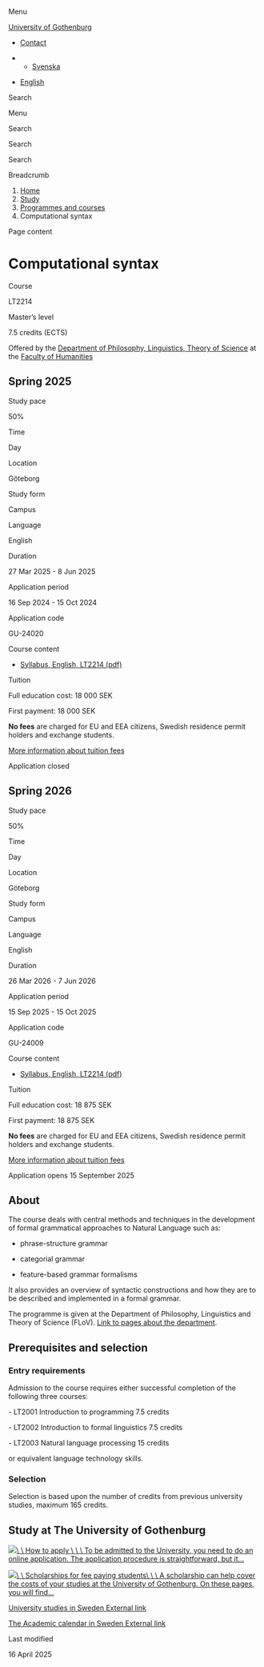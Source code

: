 Menu

[University of Gothenburg](https://www.gu.se/en)

- [Contact](https://www.gu.se/en/contact)

- - [Svenska](https://www.gu.se/studera/hitta-utbildning/komputationell-syntax-lt2214)
- [English](https://www.gu.se/en/study-gothenburg/computational-syntax-lt2214)

Search


Menu


Search


Search

Search

Breadcrumb

1. [Home](https://www.gu.se/en)
2. [Study](https://www.gu.se/en/study-in-gothenburg)
3. [Programmes and courses](https://www.gu.se/en/study-in-gothenburg/study-options)
4. Computational syntax


Page content

# Computational syntax

Course


LT2214


Master’s level



7.5 credits (ECTS)




Offered by the
[Department of Philosophy, Linguistics, Theory of Science](https://www.gu.se/en/flov)
at the
[Faculty of Humanities](https://www.gu.se/en/humanities)

## Spring 2025

Study pace


50%

Time


Day

Location


Göteborg

Study form


Campus

Language


English

Duration


27 Mar 2025
\- 8 Jun 2025

Application period


16 Sep 2024
\- 15 Oct 2024

Application code


GU-24020

Course content


- [Syllabus, English, LT2214 (pdf)](https://kursplaner.gu.se/pdf/kurs/en/LT2214)


Tuition


Full education cost: 18 000 SEK

First payment: 18 000 SEK

**No fees** are charged for EU and EEA citizens, Swedish residence permit holders and exchange students.

[More information about tuition fees](https://www.gu.se/en/study-in-gothenburg/apply/tuition-fees)

Application closed


## Spring 2026

Study pace


50%

Time


Day

Location


Göteborg

Study form


Campus

Language


English

Duration


26 Mar 2026
\- 7 Jun 2026

Application period


15 Sep 2025
\- 15 Oct 2025

Application code


GU-24009

Course content


- [Syllabus, English, LT2214 (pdf)](https://kursplaner.gu.se/pdf/kurs/en/LT2214)


Tuition


Full education cost: 18 875 SEK

First payment: 18 875 SEK

**No fees** are charged for EU and EEA citizens, Swedish residence permit holders and exchange students.

[More information about tuition fees](https://www.gu.se/en/study-in-gothenburg/apply/tuition-fees)

Application opens 15 September 2025


## About

The course deals with central methods and techniques in the development of formal grammatical approaches to Natural Language such as:

- phrase-structure grammar
- categorial grammar

- feature-based grammar formalisms


It also provides an overview of syntactic constructions and how they are to be described and implemented in a formal grammar.

The programme is given at the Department of Philosophy, Linguistics and Theory of Science (FLoV). [Link to pages about the department](https://www.gu.se/en/flov).

## Prerequisites and selection

### Entry requirements

Admission to the course requires either successful completion of the following three courses:

\- LT2001 Introduction to programming 7.5 credits

\- LT2002 Introduction to formal linguistics 7.5 credits

\- LT2003 Natural language processing 15 credits

or equivalent language technology skills.

### Selection

Selection is based upon the number of credits from previous university studies, maximum 165 credits.

## Study at The University of Gothenburg

[![](https://www.gu.se/sites/default/files/dynamic-image/dynamic_image_2188_218/public/2020-03/cytonn-photography-ZJEKICY5EXY-unsplash.jpg?media_id=2553&width=1904&height=208)\\
\\
How to apply \\
\\
\\
To be admitted to the University, you need to do an online application. The application procedure is straightforward, but it…](https://www.gu.se/en/study-in-gothenburg/apply)

[![](https://www.gu.se/sites/default/files/dynamic-image/dynamic_image_2188_218/public/2024-01/GU-7.jpg?media_id=95188&width=1904&height=208)\\
\\
Scholarships for fee paying students\\
\\
\\
A scholarship can help cover the costs of your studies at the University of Gothenburg. On these pages, you will find…](https://www.gu.se/en/study-in-gothenburg/apply/scholarships-for-fee-paying-students)

[University studies in Sweden External link](https://www.gu.se/en/study-in-gothenburg/before-you-arrive/university-studies-in-sweden "External link")

[The Academic calendar in Sweden External link](https://www.gu.se/en/study-in-gothenburg/when-you-are-here/academic-calendar "External link")

Last modified


16 April 2025